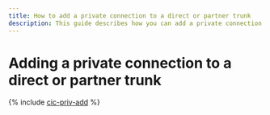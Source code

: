 ```yaml
---
title: How to add a private connection to a direct or partner trunk
description: This guide describes how you can add a private connection to a direct or partner trunk.
---
```


# Adding a private connection to a direct or partner trunk

{% include [cic-priv-add](../../_includes/interconnect/priv-add.md) %}
